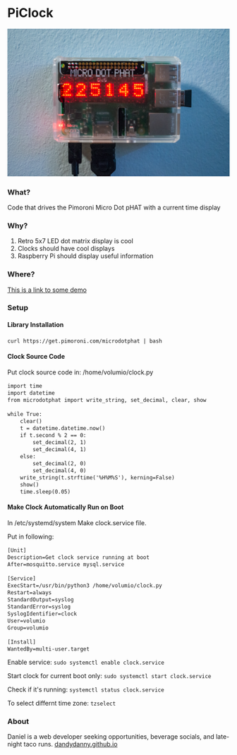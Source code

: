 # PiClock
![image](https://github.com/dandydanny/PiClock/blob/master/PiClock_readme_image.jpg)

### What?
Code that drives the Pimoroni Micro Dot pHAT with a current time display

### Why?
1. Retro 5x7 LED dot matrix display is cool
1. Clocks should have cool displays
1. Raspberry Pi should display useful information

### Where?
[This is a link to some demo](https://chrome.google.com/webstore/detail/dark-new-tab/mnjmegebbljjhpljjfjmkhgmokpmdbpo?hl=en-US&gl=US)

### Setup
#### Library Installation
```curl https://get.pimoroni.com/microdotphat | bash```

#### Clock Source Code

Put clock source code in:
/home/volumio/clock.py

```
import time
import datetime
from microdotphat import write_string, set_decimal, clear, show

while True:
    clear()
    t = datetime.datetime.now()
    if t.second % 2 == 0:
        set_decimal(2, 1)
        set_decimal(4, 1)
    else:
        set_decimal(2, 0)
        set_decimal(4, 0)
    write_string(t.strftime('%H%M%S'), kerning=False)
    show()
    time.sleep(0.05)
```

#### Make Clock Automatically Run on Boot

In /etc/systemd/system
Make clock.service file.

Put in following:

```
[Unit]
Description=Get clock service running at boot
After=mosquitto.service mysql.service

[Service]
ExecStart=/usr/bin/python3 /home/volumio/clock.py
Restart=always
StandardOutput=syslog
StandardError=syslog
SyslogIdentifier=clock
User=volumio
Group=volumio

[Install]
WantedBy=multi-user.target
```


Enable service: 
`sudo systemctl enable clock.service`

Start clock for current boot only:
`sudo systemctl start clock.service`

Check if it's running:
`systemctl status clock.service`

To select differnt time zone:
`tzselect`


### About
Daniel is a web developer seeking opportunities, beverage socials, and late-night taco runs. [dandydanny.github.io](https://git.io/vxurG)
